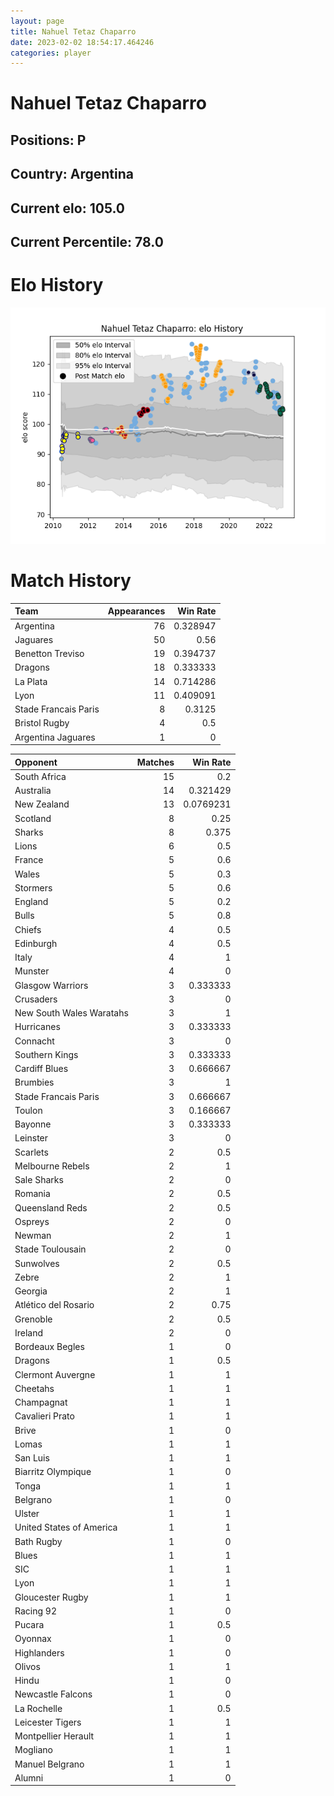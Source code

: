 ```yaml
---  
layout: page  
title: Nahuel Tetaz Chaparro  
date: 2023-02-02 18:54:17.464246  
categories: player  
---
```

# Nahuel Tetaz Chaparro

## Positions: P

## Country: Argentina

## Current elo: 105.0

## Current Percentile: 78.0

# Elo History


![elo history](history_NahuelTetazChaparro.png)
# Match History


| Team                 |   Appearances |   Win Rate |
|:---------------------|--------------:|-----------:|
| Argentina            |            76 |   0.328947 |
| Jaguares             |            50 |   0.56     |
| Benetton Treviso     |            19 |   0.394737 |
| Dragons              |            18 |   0.333333 |
| La Plata             |            14 |   0.714286 |
| Lyon                 |            11 |   0.409091 |
| Stade Francais Paris |             8 |   0.3125   |
| Bristol Rugby        |             4 |   0.5      |
| Argentina Jaguares   |             1 |   0        |

| Opponent                 |   Matches |   Win Rate |
|:-------------------------|----------:|-----------:|
| South Africa             |        15 |  0.2       |
| Australia                |        14 |  0.321429  |
| New Zealand              |        13 |  0.0769231 |
| Scotland                 |         8 |  0.25      |
| Sharks                   |         8 |  0.375     |
| Lions                    |         6 |  0.5       |
| France                   |         5 |  0.6       |
| Wales                    |         5 |  0.3       |
| Stormers                 |         5 |  0.6       |
| England                  |         5 |  0.2       |
| Bulls                    |         5 |  0.8       |
| Chiefs                   |         4 |  0.5       |
| Edinburgh                |         4 |  0.5       |
| Italy                    |         4 |  1         |
| Munster                  |         4 |  0         |
| Glasgow Warriors         |         3 |  0.333333  |
| Crusaders                |         3 |  0         |
| New South Wales Waratahs |         3 |  1         |
| Hurricanes               |         3 |  0.333333  |
| Connacht                 |         3 |  0         |
| Southern Kings           |         3 |  0.333333  |
| Cardiff Blues            |         3 |  0.666667  |
| Brumbies                 |         3 |  1         |
| Stade Francais Paris     |         3 |  0.666667  |
| Toulon                   |         3 |  0.166667  |
| Bayonne                  |         3 |  0.333333  |
| Leinster                 |         3 |  0         |
| Scarlets                 |         2 |  0.5       |
| Melbourne Rebels         |         2 |  1         |
| Sale Sharks              |         2 |  0         |
| Romania                  |         2 |  0.5       |
| Queensland Reds          |         2 |  0.5       |
| Ospreys                  |         2 |  0         |
| Newman                   |         2 |  1         |
| Stade Toulousain         |         2 |  0         |
| Sunwolves                |         2 |  0.5       |
| Zebre                    |         2 |  1         |
| Georgia                  |         2 |  1         |
| Atlético del Rosario     |         2 |  0.75      |
| Grenoble                 |         2 |  0.5       |
| Ireland                  |         2 |  0         |
| Bordeaux Begles          |         1 |  0         |
| Dragons                  |         1 |  0.5       |
| Clermont Auvergne        |         1 |  1         |
| Cheetahs                 |         1 |  1         |
| Champagnat               |         1 |  1         |
| Cavalieri Prato          |         1 |  1         |
| Brive                    |         1 |  0         |
| Lomas                    |         1 |  1         |
| San Luis                 |         1 |  1         |
| Biarritz Olympique       |         1 |  0         |
| Tonga                    |         1 |  1         |
| Belgrano                 |         1 |  0         |
| Ulster                   |         1 |  1         |
| United States of America |         1 |  1         |
| Bath Rugby               |         1 |  0         |
| Blues                    |         1 |  1         |
| SIC                      |         1 |  1         |
| Lyon                     |         1 |  1         |
| Gloucester Rugby         |         1 |  1         |
| Racing 92                |         1 |  0         |
| Pucara                   |         1 |  0.5       |
| Oyonnax                  |         1 |  0         |
| Highlanders              |         1 |  0         |
| Olivos                   |         1 |  1         |
| Hindu                    |         1 |  0         |
| Newcastle Falcons        |         1 |  0         |
| La Rochelle              |         1 |  0.5       |
| Leicester Tigers         |         1 |  1         |
| Montpellier Herault      |         1 |  1         |
| Mogliano                 |         1 |  1         |
| Manuel Belgrano          |         1 |  1         |
| Alumni                   |         1 |  0         |